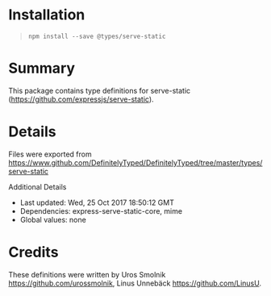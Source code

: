# Installation
> `npm install --save @types/serve-static`

# Summary
This package contains type definitions for serve-static (https://github.com/expressjs/serve-static).

# Details
Files were exported from https://www.github.com/DefinitelyTyped/DefinitelyTyped/tree/master/types/serve-static

Additional Details
 * Last updated: Wed, 25 Oct 2017 18:50:12 GMT
 * Dependencies: express-serve-static-core, mime
 * Global values: none

# Credits
These definitions were written by Uros Smolnik <https://github.com/urossmolnik>, Linus Unnebäck <https://github.com/LinusU>.
